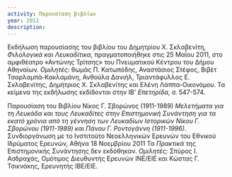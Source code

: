 ```yaml
---
activity: Παρουσίαση βιβλίων
year: 2011
description: 
---
```


Εκδήλωση παρουσίασης του βιβλίου του Δημητρίου Χ. Σκλαβενίτη, *Φιλολογικά και Λευκαδίτικα,* πραγματοποιήθηκε στις 25 Μαΐου 2011, στο αμφιθέατρο «Αντώνης Τρίτσης» του Πνευματικού Κέντρου του Δήμου Αθηναίων. *Ομιλητές:* θωμάς Π. Κατωπόδης, Αναστάσιος Στέφος, Βιβέτ Τσαρλαμπά-Κακλαμάνη, Ανθούλα Δανιήλ, Τριαντάφυλλος Ε. Σκλαβενίτης, Δημήτριος Χ. Σκλαβενίτης και Ελένη Λάππα-Οικονόμου. Τα κείμενα της εκδήλωσης εκδίδονται στην ΙΒ' *Επετηρίδα,* σ. 547-574.

Παρουσίαση του Βιβλίου Νίκος Γ. Σβορώνος \(1911-1989\) *Μελετήματα για τη Λευκάδα και τους Λευκαδίτες* στην *Επιστημονική Συνάντηση για τα εκατό χρόνια από τη γέννηση των Λευκαδίων Ιστορικών Νίκου Γ. Σβορώνου \(1911-1989\) και Πάνου Γ. Ροντογάννη \(1911-1996\)*. Συνδιοργάνωση με το Ινστιτούτο Νεοελληνικών Ερευνών του Εθνικού Ιδρύματος Ερευνών, Αθήνα 18 Νοεμβρίου 2011 Τα *Πρακτικά* της Επιστημονικής Συνάντησης δεν εκδόθηκαν. *Ομιλητές:* Σπύρος Ι. Ασδραχάς, Ομότιμος Διευθυντής Ερευνών ΙΝΕ/ΕΙΕ και Κώστας Γ. Τσικνάκης, Ερευνητής ΙΒΕ/ΕΙΕ.
